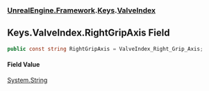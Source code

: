 ### [UnrealEngine.Framework](UnrealEngine_Framework.md 'UnrealEngine.Framework').[Keys](Keys.md 'UnrealEngine.Framework.Keys').[ValveIndex](Keys_ValveIndex.md 'UnrealEngine.Framework.Keys.ValveIndex')
## Keys.ValveIndex.RightGripAxis Field
```csharp
public const string RightGripAxis = ValveIndex_Right_Grip_Axis;
```
#### Field Value
[System.String](https://docs.microsoft.com/en-us/dotnet/api/System.String 'System.String')
